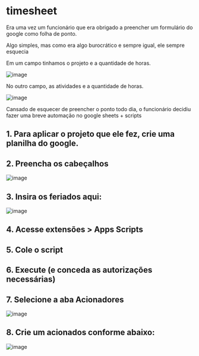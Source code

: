# timesheet

Era uma vez um funcionário que era obrigado a preencher um formulário do google como folha de ponto.

Algo simples, mas como era algo burocrático e sempre igual, ele sempre esquecia

Em um campo tinhamos o projeto e a quantidade de horas.  

![image](https://user-images.githubusercontent.com/52570539/234139253-5e57c6aa-6a37-4eba-8332-b453f2c65ef4.png)

No outro campo, as atividades e a quantidade de horas.  

![image](https://user-images.githubusercontent.com/52570539/234139299-605ad79b-c55c-4279-980f-581ebf1a9c2a.png)

Cansado de esquecer de preencher o ponto todo dia, o funcionário decidiu fazer uma breve automação no google sheets + scripts

## 1. Para aplicar o projeto que ele fez, crie uma planilha do google.  

## 2. Preencha os cabeçalhos  
![image](https://user-images.githubusercontent.com/52570539/234139457-b6419489-79b3-4681-9e98-3018e3e37483.png)

## 3. Insira os feriados aqui:  
![image](https://user-images.githubusercontent.com/52570539/234138685-b4aa8aa0-3f08-431b-a402-02dd8caaa3d9.png)

## 4. Acesse extensões > Apps Scripts  

## 5. Cole o script  

## 6. Execute (e conceda as autorizações necessárias)  

## 7. Selecione a aba Acionadores  
![image](https://user-images.githubusercontent.com/52570539/234139674-da8b7284-e2e4-45f6-8f35-f4ae3d91bf0b.png)

## 8. Crie um acionados conforme abaixo:  
![image](https://user-images.githubusercontent.com/52570539/234139752-fb38eabd-2b32-43ad-84dd-9c859936ae57.png)
